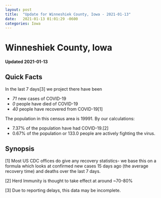 ```yaml
---
layout: post
title:  "Update for Winneshiek County, Iowa - 2021-01-13"
date:   2021-01-13 01:01:29 -0600
categories: Iowa
---
```


# Winneshiek County, Iowa
#### Updated 2021-01-13

## Quick Facts

In the last 7 days[3] we project there have been
- *71* new cases of COVID-19
- *0* people have died of COVID-19
- *40* people have recovered from COVID-19[1]

The population in this census area is 19991. By our calculations:
- 7.37% of the population have had COVID-19.[2]
- 0.67% of the population or 133.0 people are actively fighting the virus.

## Synopsis




[1] Most US CDC offices do give any recovery statistics- we base this on a formula which looks at confirmed new cases
15 days ago (the average recovery time) and deaths over the last 7 days.

[2] Herd Immunity is thought to take effect at around ~70-80%

[3] Due to reporting delays, this data may be incomplete.
 
    